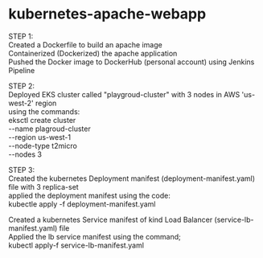 # kubernetes-apache-webapp

STEP 1: \
Created a Dockerfile to build an apache image \
Containerized (Dockerized) the apache application \
Pushed the Docker image to DockerHub (personal account) using Jenkins Pipeline

STEP 2: \
Deployed EKS cluster called "playgroud-cluster" with 3 nodes in AWS 'us-west-2' region \
using the commands: \
    eksctl create cluster \
    --name plagroud-cluster \
    --region us-west-1 \
    --node-type t2micro \
    --nodes 3

STEP 3: \
Created the kubernetes Deployment manifest (deployment-manifest.yaml) file with 3 replica-set \
applied the deployment manifest using the code: \
    kubectle apply -f deployment-manifest.yaml 

Created a kubernetes Service manifest of kind Load Balancer (service-lb-manifest.yaml) file \
Applied the lb service manifest using the command; \
    kubectl apply-f service-lb-manifest.yaml 






